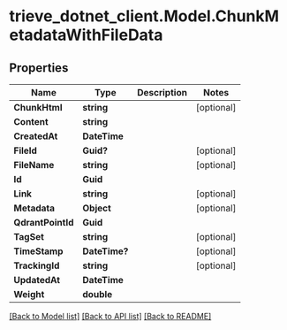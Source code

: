 # trieve_dotnet_client.Model.ChunkMetadataWithFileData

## Properties

Name | Type | Description | Notes
------------ | ------------- | ------------- | -------------
**ChunkHtml** | **string** |  | [optional] 
**Content** | **string** |  | 
**CreatedAt** | **DateTime** |  | 
**FileId** | **Guid?** |  | [optional] 
**FileName** | **string** |  | [optional] 
**Id** | **Guid** |  | 
**Link** | **string** |  | [optional] 
**Metadata** | **Object** |  | [optional] 
**QdrantPointId** | **Guid** |  | 
**TagSet** | **string** |  | [optional] 
**TimeStamp** | **DateTime?** |  | [optional] 
**TrackingId** | **string** |  | [optional] 
**UpdatedAt** | **DateTime** |  | 
**Weight** | **double** |  | 

[[Back to Model list]](../README.md#documentation-for-models) [[Back to API list]](../README.md#documentation-for-api-endpoints) [[Back to README]](../README.md)

